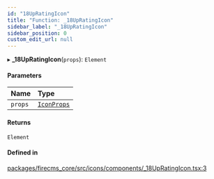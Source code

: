 ```yaml
---
id: "18UpRatingIcon"
title: "Function: _18UpRatingIcon"
sidebar_label: "_18UpRatingIcon"
sidebar_position: 0
custom_edit_url: null
---
```


▸ **_18UpRatingIcon**(`props`): `Element`

#### Parameters

| Name | Type |
| :------ | :------ |
| `props` | [`IconProps`](../types/IconProps.md) |

#### Returns

`Element`

#### Defined in

[packages/firecms_core/src/icons/components/_18UpRatingIcon.tsx:3](https://github.com/FireCMSco/firecms/blob/d45f3739/packages/firecms_core/src/icons/components/_18UpRatingIcon.tsx#L3)
